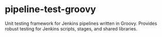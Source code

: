 # pipeline-test-groovy
Unit testing framework for Jenkins pipelines written in Groovy. Provides robust testing for Jenkins scripts, stages, and shared libraries.
